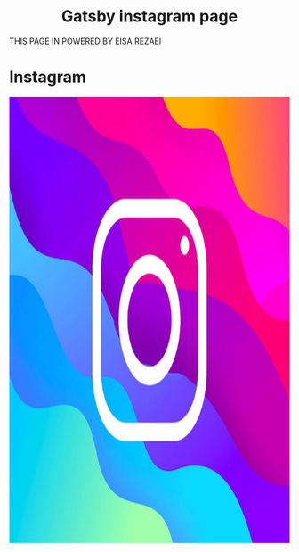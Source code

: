 <h1 align="center">
  Gatsby instagram page
</h1>
 
 THIS PAGE IN POWERED BY EISA REZAEI

# Instagram

<img src="./static/instagram.jpeg" width="100%" height="800px"  alt ="instagram"/>
